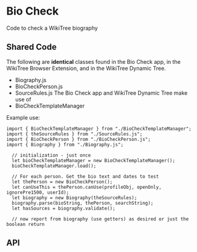 # Bio Check
Code to check a WikiTree biography

## Shared Code
The following are **identical** classes found in the Bio Check app, in the 
WikiTree Browser Extension, and in the WikiTree Dynamic Tree.
* Biography.js
* BioCheckPerson.js
* SourceRules.js
The Bio Check app and WikiTree Dynamic Tree make use of
* BioCheckTemplateManager

Example use:
```
import { BioCheckTemplateManager } from "./BioCheckTemplateManager";
import { theSourceRules } from "./SourceRules.js";
import { BioCheckPerson } from "./BioCheckPerson.js";
import { Biography } from "./Biography.js";

  // initialization - just once
  let bioCheckTemplateManager = new BioCheckTemplateManager();
  bioCheckTemplateManager.load();

  // For each person. Get the bio text and dates to test
  let thePerson = new BioCheckPerson();
  let canUseThis = thePerson.canUse(profileObj, openOnly, ignorePre1500, userId);
  let biography = new Biography(theSourceRules);
  biography.parse(bioString, thePerson, searchString);
  let hasSources = biography.validate(); 

  // now report from biography (use getters) as desired or just the boolean return 
```
## API 
